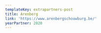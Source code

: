 ```yaml
---
templateKey: extrapartners-post
title: Arenberg
link: 'https://www.arenbergschouwburg.be/'
yearPartner: 2020
---
```

